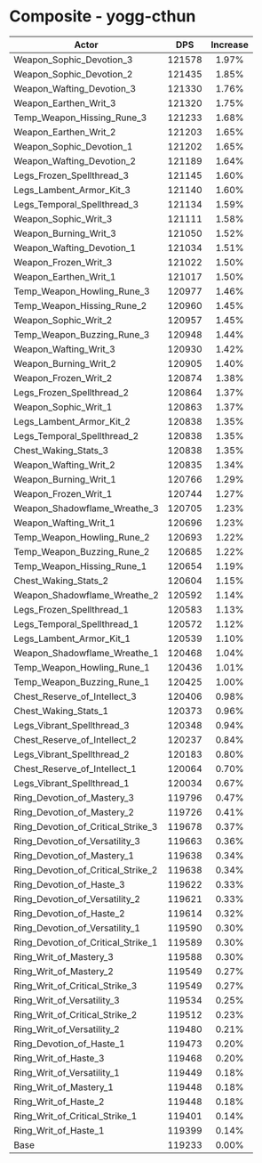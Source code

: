 # Composite - yogg-cthun
| Actor | DPS | Increase |
|---|:---:|:---:|
|Weapon_Sophic_Devotion_3|121578|1.97%|
|Weapon_Sophic_Devotion_2|121435|1.85%|
|Weapon_Wafting_Devotion_3|121330|1.76%|
|Weapon_Earthen_Writ_3|121320|1.75%|
|Temp_Weapon_Hissing_Rune_3|121233|1.68%|
|Weapon_Earthen_Writ_2|121203|1.65%|
|Weapon_Sophic_Devotion_1|121202|1.65%|
|Weapon_Wafting_Devotion_2|121189|1.64%|
|Legs_Frozen_Spellthread_3|121145|1.60%|
|Legs_Lambent_Armor_Kit_3|121140|1.60%|
|Legs_Temporal_Spellthread_3|121134|1.59%|
|Weapon_Sophic_Writ_3|121111|1.58%|
|Weapon_Burning_Writ_3|121050|1.52%|
|Weapon_Wafting_Devotion_1|121034|1.51%|
|Weapon_Frozen_Writ_3|121022|1.50%|
|Weapon_Earthen_Writ_1|121017|1.50%|
|Temp_Weapon_Howling_Rune_3|120977|1.46%|
|Temp_Weapon_Hissing_Rune_2|120960|1.45%|
|Weapon_Sophic_Writ_2|120957|1.45%|
|Temp_Weapon_Buzzing_Rune_3|120948|1.44%|
|Weapon_Wafting_Writ_3|120930|1.42%|
|Weapon_Burning_Writ_2|120905|1.40%|
|Weapon_Frozen_Writ_2|120874|1.38%|
|Legs_Frozen_Spellthread_2|120864|1.37%|
|Weapon_Sophic_Writ_1|120863|1.37%|
|Legs_Lambent_Armor_Kit_2|120838|1.35%|
|Legs_Temporal_Spellthread_2|120838|1.35%|
|Chest_Waking_Stats_3|120838|1.35%|
|Weapon_Wafting_Writ_2|120835|1.34%|
|Weapon_Burning_Writ_1|120766|1.29%|
|Weapon_Frozen_Writ_1|120744|1.27%|
|Weapon_Shadowflame_Wreathe_3|120705|1.23%|
|Weapon_Wafting_Writ_1|120696|1.23%|
|Temp_Weapon_Howling_Rune_2|120693|1.22%|
|Temp_Weapon_Buzzing_Rune_2|120685|1.22%|
|Temp_Weapon_Hissing_Rune_1|120654|1.19%|
|Chest_Waking_Stats_2|120604|1.15%|
|Weapon_Shadowflame_Wreathe_2|120592|1.14%|
|Legs_Frozen_Spellthread_1|120583|1.13%|
|Legs_Temporal_Spellthread_1|120572|1.12%|
|Legs_Lambent_Armor_Kit_1|120539|1.10%|
|Weapon_Shadowflame_Wreathe_1|120468|1.04%|
|Temp_Weapon_Howling_Rune_1|120436|1.01%|
|Temp_Weapon_Buzzing_Rune_1|120425|1.00%|
|Chest_Reserve_of_Intellect_3|120406|0.98%|
|Chest_Waking_Stats_1|120373|0.96%|
|Legs_Vibrant_Spellthread_3|120348|0.94%|
|Chest_Reserve_of_Intellect_2|120237|0.84%|
|Legs_Vibrant_Spellthread_2|120183|0.80%|
|Chest_Reserve_of_Intellect_1|120064|0.70%|
|Legs_Vibrant_Spellthread_1|120034|0.67%|
|Ring_Devotion_of_Mastery_3|119796|0.47%|
|Ring_Devotion_of_Mastery_2|119726|0.41%|
|Ring_Devotion_of_Critical_Strike_3|119678|0.37%|
|Ring_Devotion_of_Versatility_3|119663|0.36%|
|Ring_Devotion_of_Mastery_1|119638|0.34%|
|Ring_Devotion_of_Critical_Strike_2|119638|0.34%|
|Ring_Devotion_of_Haste_3|119622|0.33%|
|Ring_Devotion_of_Versatility_2|119621|0.33%|
|Ring_Devotion_of_Haste_2|119614|0.32%|
|Ring_Devotion_of_Versatility_1|119590|0.30%|
|Ring_Devotion_of_Critical_Strike_1|119589|0.30%|
|Ring_Writ_of_Mastery_3|119588|0.30%|
|Ring_Writ_of_Mastery_2|119549|0.27%|
|Ring_Writ_of_Critical_Strike_3|119549|0.27%|
|Ring_Writ_of_Versatility_3|119534|0.25%|
|Ring_Writ_of_Critical_Strike_2|119512|0.23%|
|Ring_Writ_of_Versatility_2|119480|0.21%|
|Ring_Devotion_of_Haste_1|119473|0.20%|
|Ring_Writ_of_Haste_3|119468|0.20%|
|Ring_Writ_of_Versatility_1|119449|0.18%|
|Ring_Writ_of_Mastery_1|119448|0.18%|
|Ring_Writ_of_Haste_2|119448|0.18%|
|Ring_Writ_of_Critical_Strike_1|119401|0.14%|
|Ring_Writ_of_Haste_1|119399|0.14%|
|Base|119233|0.00%|
